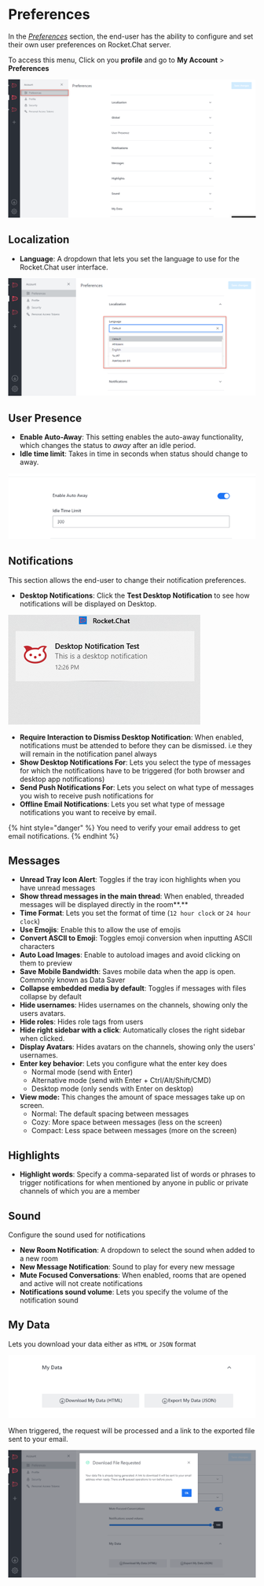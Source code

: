 # Preferences

In the [_Preferences_](https://open.rocket.chat/account/preferences) section, the end-user has the ability to configure and set their own user preferences on Rocket.Chat server.

To access this menu, Click on you **profile** and go to **My Account** > **Preferences**

![](<../../../../.gitbook/assets/image (670) (1) (1) (1) (1).png>)

## Localization

* **Language**: A dropdown that lets you set the language to use for the Rocket.Chat user interface.

![](<../../../../.gitbook/assets/image (649) (1) (1).png>)

## User Presence

* **Enable Auto-Away**: This setting enables the auto-away functionality, which changes the status to _away_ after an idle period.&#x20;
* **Idle time limit**: Takes in time in seconds when status should change to away.

![](<../../../../.gitbook/assets/image (645).png>)

## Notifications

This section allows the end-user to change their notification preferences.

* **Desktop Notifications**: Click the **Test Desktop Notification** to see how notifications will be displayed on Desktop.

![](<../../../../.gitbook/assets/image (650) (1) (1).png>)

* **Require Interaction to Dismiss Desktop Notification**: When enabled, notifications must be attended to before they can be dismissed. i.e they will remain in the notification panel always
* **Show Desktop Notifications For**: Lets you select the type of messages for which the notifications have to be triggered (for both browser and desktop app notifications)
* **Send Push Notifications For**: Lets you select on what type of messages you wish to receive push notifications for
* **Offline Email Notifications**: Lets you set what type of message notifications you want to receive by email.

{% hint style="danger" %}
You need to verify your email address to get email notifications.
{% endhint %}

## Messages

* **Unread Tray Icon Alert**: Toggles if the tray icon highlights when you have unread messages
* **Show thread messages in the main thread**: When enabled, threaded messages will be displayed directly in the room**.**
* **Time Format**: Lets you set the format of time (`12 hour clock` or `24 hour clock`)
* **Use Emojis**: Enable this to allow the use of emojis
* **Convert ASCII to Emoji**: Toggles emoji conversion when inputting ASCII characters
* **Auto Load Images**:  Enable to autoload images and avoid clicking on them to preview&#x20;
* **Save Mobile Bandwidth**: Saves mobile data when the app is open. Commonly known as Data Saver
* **Collapse embedded media by default**:  Toggles if messages with files collapse by default
* **Hide usernames**: Hides usernames on the channels, showing only the users avatars.
* **Hide roles**: Hides role tags from users
* **Hide right sidebar with a click**: Automatically closes the right sidebar when clicked.
* **Display Avatars**: Hides avatars on the channels, showing only the users' usernames.
* **Enter key behavior**: Lets you configure what the enter key does
  * Normal mode (send with Enter)
  * Alternative mode (send with Enter + Ctrl/Alt/Shift/CMD)
  * Desktop mode (only sends with Enter on desktop)
* **View mode:** This changes the amount of space messages take up on screen.
  * Normal: The default spacing between messages
  * Cozy: More space between messages (less on the screen)
  * Compact: Less space between messages (more on the screen)

## Highlights

* **Highlight words**: Specify a comma-separated list of words or phrases to trigger notifications for when mentioned by anyone in public or private channels of which you are a member

## Sound

Configure the sound used for notifications

* **New Room Notification**: A dropdown to select the sound when added to a new room
* **New Message Notification**: Sound to play for every new message
* **Mute Focused Conversations**: When enabled, rooms that are opened and active will not create notifications
* **Notifications sound volume**: Lets you specify the volume of the notification sound

## My Data

Lets you download your data either as `HTML` or `JSON` format

![](<../../../../.gitbook/assets/image (687) (1) (1) (1).png>)

When triggered, the request will be processed and a link to the exported file sent to your email.

![](<../../../../.gitbook/assets/image (665) (1) (1) (1) (1).png>)
